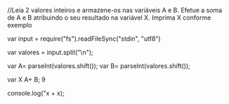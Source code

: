 //Leia 2 valores inteiros e armazene-os nas variáveis A e B. Efetue a soma de A e B atribuindo o seu resultado na variável X. Imprima X conforme exemplo

var input = require("fs").readFileSync("stdin", "utf8")

var valores = input.split("\n");

var A= parseInt(valores.shift());
var B= parseInt(valores.shift());

var X A+ B; 9

console.log("x + x);
